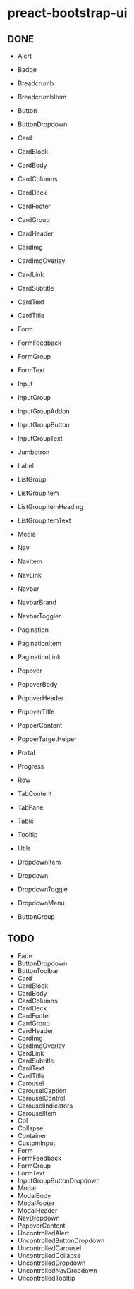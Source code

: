# preact-bootstrap-ui

## DONE

- Alert
- Badge
- Breadcrumb
- BreadcrumbItem
- Button
- ButtonDropdown
- Card
- CardBlock
- CardBody
- CardColumns
- CardDeck
- CardFooter
- CardGroup
- CardHeader
- CardImg
- CardImgOverlay
- CardLink
- CardSubtitle
- CardText
- CardTitle
- Form
- FormFeedback
- FormGroup
- FormText
- Input
- InputGroup
- InputGroupAddon
- InputGroupButton
- InputGroupText
- Jumbotron
- Label
- ListGroup
- ListGroupItem
- ListGroupItemHeading
- ListGroupItemText
- Media
- Nav
- NavItem
- NavLink
- Navbar
- NavbarBrand
- NavbarToggler
- Pagination
- PaginationItem
- PaginationLink
- Popover
- PopoverBody
- PopoverHeader
- PopoverTitle
- PopperContent
- PopperTargetHelper
- Portal
- Progress
- Row
- TabContent
- TabPane
- Table
- Tooltip
- Utils

- DropdownItem
- Dropdown
- DropdownToggle
- DropdownMenu
- ButtonGroup

## TODO

- Fade
- ButtonDropdown
- ButtonToolbar
- Card
- CardBlock
- CardBody
- CardColumns
- CardDeck
- CardFooter
- CardGroup
- CardHeader
- CardImg
- CardImgOverlay
- CardLink
- CardSubtitle
- CardText
- CardTitle
- Carousel
- CarouselCaption
- CarouselControl
- CarouselIndicators
- CarouselItem
- Col
- Collapse
- Container
- CustomInput
- Form
- FormFeedback
- FormGroup
- FormText
- InputGroupButtonDropdown
- Modal
- ModalBody
- ModalFooter
- ModalHeader
- NavDropdown
- PopoverContent
- UncontrolledAlert
- UncontrolledButtonDropdown
- UncontrolledCarousel
- UncontrolledCollapse
- UncontrolledDropdown
- UncontrolledNavDropdown
- UncontrolledTooltip
